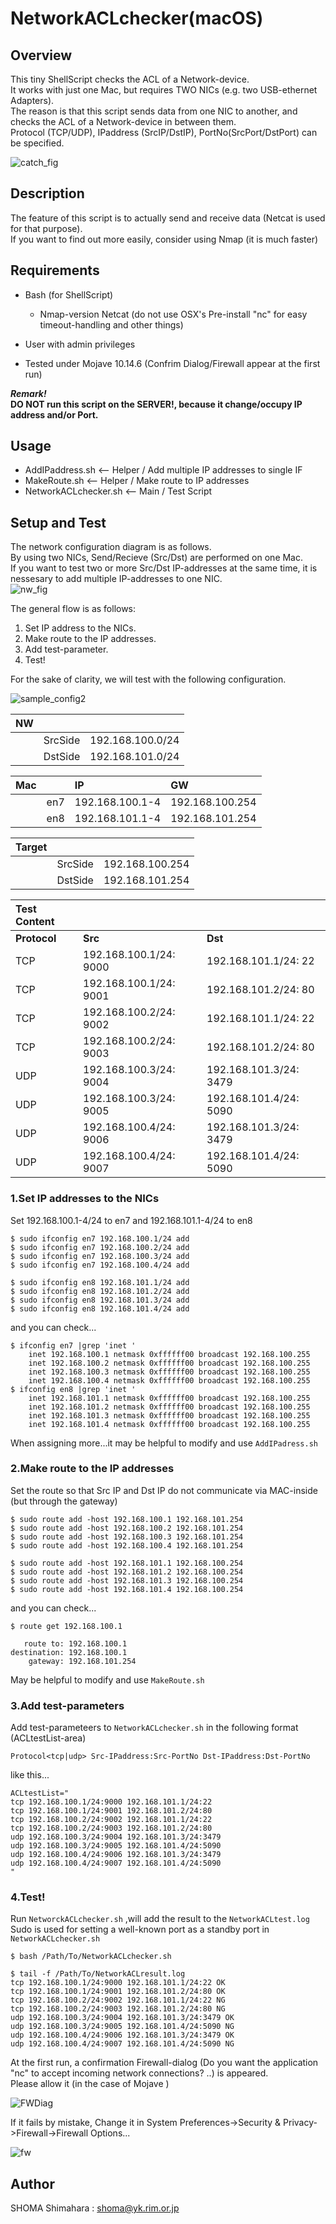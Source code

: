 # NetworkACLchecker(macOS)

## Overview
This tiny ShellScript checks the ACL of a Network-device.  
It works with just one Mac, but requires TWO NICs (e.g. two USB-ethernet Adapters).  
The reason is that this script sends data from one NIC to another, and checks the ACL of a Network-device in between them.  
Protocol (TCP/UDP), IPaddress (SrcIP/DstIP), PortNo(SrcPort/DstPort) can be specified.  

![catch_fig](https://user-images.githubusercontent.com/49780970/69261960-f00d6180-0c05-11ea-8322-54f73bdaece7.gif)


## Description
The feature of this script is to actually send and receive data (Netcat is used for that purpose).  
If you want to find out more easily, consider using Nmap (it is much faster)

## Requirements
- Bash (for ShellScript)
  - Nmap-version Netcat (do not use OSX's Pre-install "nc" for easy timeout-handling and other things)
- User with admin privileges

- Tested under Mojave 10.14.6 (Confrim Dialog/Firewall appear at the first run)

***Remark!***  
**DO NOT run this script on the SERVER!, because it change/occupy IP address and/or Port.**

## Usage
- AddIPaddress.sh  <-- Helper / Add multiple IP addresses to single IF
- MakeRoute.sh    <-- Helper / Make route to IP addresses
- NetworkACLchecker.sh   <-- Main / Test Script

## Setup and Test
The network configuration diagram is as follows.  
By using two NICs, Send/Recieve (Src/Dst) are performed on one Mac.  
If you want to test two or more Src/Dst IP-addresses at the same time, it is nessesary to add multiple IP-addresses to one NIC.  
![nw_fig](https://user-images.githubusercontent.com/49780970/69229256-75722100-0bc8-11ea-9339-878b1dd21d01.jpg)

The general flow is as follows:
1. Set IP address to the NICs. 
2. Make route to the IP addresses.  
3. Add test-parameter.  
4. Test!

For the sake of clarity, we will test with the following configuration.  

![sample_config2](https://user-images.githubusercontent.com/49780970/69381951-44ddd480-0cf9-11ea-9cfe-bdd3e099dfc7.jpg)

|NW|||
|:--|:--|:--|
||SrcSide|192.168.100.0/24|
||DstSide|192.168.101.0/24|


|Mac     ||IP|GW|
|:--|:--|:--|:--|
||en7|192.168.100.1-4|192.168.100.254|
||en8|192.168.101.1-4|192.168.101.254|


|Target|||
|:--|:--|:--|
||SrcSide|192.168.100.254|
||DstSide|192.168.101.254|


|**Test Content**|||
|:--|:--|:--|
|**Protocol**|**Src**|**Dst**|
|TCP|192.168.100.1/24: 9000|192.168.101.1/24: 22|
|TCP|192.168.100.1/24: 9001|192.168.101.2/24: 80|
|TCP|192.168.100.2/24: 9002|192.168.101.1/24: 22|
|TCP|192.168.100.2/24: 9003|192.168.101.2/24: 80|
|UDP|192.168.100.3/24: 9004|192.168.101.3/24: 3479|
|UDP|192.168.100.3/24: 9005|192.168.101.4/24: 5090|
|UDP|192.168.100.4/24: 9006|192.168.101.3/24: 3479|
|UDP|192.168.100.4/24: 9007|192.168.101.4/24: 5090|



### 1.Set IP addresses to the NICs
Set 192.168.100.1-4/24 to en7 and 192.168.101.1-4/24 to en8  
```
$ sudo ifconfig en7 192.168.100.1/24 add
$ sudo ifconfig en7 192.168.100.2/24 add
$ sudo ifconfig en7 192.168.100.3/24 add
$ sudo ifconfig en7 192.168.100.4/24 add

$ sudo ifconfig en8 192.168.101.1/24 add
$ sudo ifconfig en8 192.168.101.2/24 add
$ sudo ifconfig en8 192.168.101.3/24 add
$ sudo ifconfig en8 192.168.101.4/24 add
```
and you can check...
```
$ ifconfig en7 |grep 'inet '
    inet 192.168.100.1 netmask 0xffffff00 broadcast 192.168.100.255
    inet 192.168.100.2 netmask 0xffffff00 broadcast 192.168.100.255
    inet 192.168.100.3 netmask 0xffffff00 broadcast 192.168.100.255
    inet 192.168.100.4 netmask 0xffffff00 broadcast 192.168.100.255
$ ifconfig en8 |grep 'inet '
    inet 192.168.101.1 netmask 0xffffff00 broadcast 192.168.100.255
    inet 192.168.101.2 netmask 0xffffff00 broadcast 192.168.100.255
    inet 192.168.101.3 netmask 0xffffff00 broadcast 192.168.100.255
    inet 192.168.101.4 netmask 0xffffff00 broadcast 192.168.100.255
```
When assigning more...it may be helpful to modify and use `AddIPadress.sh`


### 2.Make route to the IP addresses 
Set the route so that Src IP and Dst IP do not communicate via MAC-inside (but through the gateway)
```
$ sudo route add -host 192.168.100.1 192.168.101.254
$ sudo route add -host 192.168.100.2 192.168.101.254
$ sudo route add -host 192.168.100.3 192.168.101.254
$ sudo route add -host 192.168.100.4 192.168.101.254

$ sudo route add -host 192.168.101.1 192.168.100.254
$ sudo route add -host 192.168.101.2 192.168.100.254
$ sudo route add -host 192.168.101.3 192.168.100.254
$ sudo route add -host 192.168.101.4 192.168.100.254
```
and you can check...
```
$ route get 192.168.100.1

   route to: 192.168.100.1
destination: 192.168.100.1
    gateway: 192.168.101.254
```
May be helpful to modify and use `MakeRoute.sh`


### 3.Add test-parameters
Add test-parameteers to `NetworkACLchecker.sh` in the following format (ACLtestList-area)  

`Protocol<tcp|udp> Src-IPaddress:Src-PortNo Dst-IPaddress:Dst-PortNo`


like this...
```
ACLtestList="
tcp 192.168.100.1/24:9000 192.168.101.1/24:22
tcp 192.168.100.1/24:9001 192.168.101.2/24:80
tcp 192.168.100.2/24:9002 192.168.101.1/24:22
tcp 192.168.100.2/24:9003 192.168.101.2/24:80
udp 192.168.100.3/24:9004 192.168.101.3/24:3479
udp 192.168.100.3/24:9005 192.168.101.4/24:5090
udp 192.168.100.4/24:9006 192.168.101.3/24:3479
udp 192.168.100.4/24:9007 192.168.101.4/24:5090
"
```

### 4.Test!
Run `NetworckACLchecker.sh` ,will add the result to the `NetworkACLtest.log`  
Sudo is used for setting a well-known port as a standby port in `NetworkACLchecker.sh`  
```
$ bash /Path/To/NetworkACLchecker.sh
```

```
$ tail -f /Path/To/NetworkACLresult.log
tcp 192.168.100.1/24:9000 192.168.101.1/24:22 OK
tcp 192.168.100.1/24:9001 192.168.101.2/24:80 OK
tcp 192.168.100.2/24:9002 192.168.101.1/24:22 NG
tcp 192.168.100.2/24:9003 192.168.101.2/24:80 NG
udp 192.168.100.3/24:9004 192.168.101.3/24:3479 OK
udp 192.168.100.3/24:9005 192.168.101.4/24:5090 NG
udp 192.168.100.4/24:9006 192.168.101.3/24:3479 OK
udp 192.168.100.4/24:9007 192.168.101.4/24:5090 NG
```
At the first run, a confirmation Firewall-dialog (Do you want the application "nc" to accept incoming network connections? ..) is appeared.  
Please allow it (in the case of Mojave )   

![FWDiag](https://user-images.githubusercontent.com/49780970/69227548-54f49780-0bc5-11ea-874f-d934da881d76.jpg)

If it fails by mistake, Change it in System Preferences->Security & Privacy->Firewall->Firewall Options...

![fw](https://user-images.githubusercontent.com/49780970/69275768-615a0e00-0c20-11ea-9bd9-7155b216a934.jpg)


## Author
SHOMA Shimahara : <shoma@yk.rim.or.jp>
